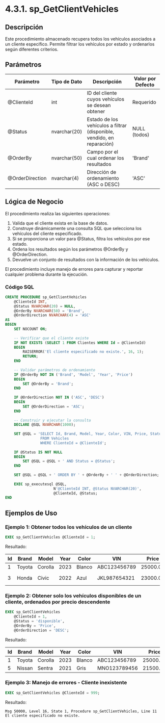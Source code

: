 ﻿# 4.3.1. sp_GetClientVehicles

## Descripción

Este procedimiento almacenado recupera todos los vehículos asociados a un cliente específico. Permite filtrar los vehículos por estado y ordenarlos según diferentes criterios.

## Parámetros

| Parámetro | Tipo de Dato | Descripción | Valor por Defecto |
|-----------|-------------|-------------|-------------------|
| @ClienteId | int | ID del cliente cuyos vehículos se desean obtener | Requerido |
| @Status | nvarchar(20) | Estado de los vehículos a filtrar (disponible, vendido, en reparación) | NULL (todos) |
| @OrderBy | nvarchar(50) | Campo por el cual ordenar los resultados | 'Brand' |
| @OrderDirection | nvarchar(4) | Dirección de ordenamiento (ASC o DESC) | 'ASC' |

## Lógica de Negocio

El procedimiento realiza las siguientes operaciones:

1. Valida que el cliente exista en la base de datos.
2. Construye dinámicamente una consulta SQL que selecciona los vehículos del cliente especificado.
3. Si se proporciona un valor para @Status, filtra los vehículos por ese estado.
4. Ordena los resultados según los parámetros @OrderBy y @OrderDirection.
5. Devuelve un conjunto de resultados con la información de los vehículos.

El procedimiento incluye manejo de errores para capturar y reportar cualquier problema durante la ejecución.

### Código SQL

```sql
CREATE PROCEDURE sp_GetClientVehicles
    @ClienteId INT,
    @Status NVARCHAR(20) = NULL,
    @OrderBy NVARCHAR(50) = 'Brand',
    @OrderDirection NVARCHAR(4) = 'ASC'
AS
BEGIN
    SET NOCOUNT ON;
    
    -- Verificar que el cliente existe
    IF NOT EXISTS (SELECT 1 FROM Clientes WHERE Id = @ClienteId)
    BEGIN
        RAISERROR('El cliente especificado no existe.', 16, 1);
        RETURN;
    END
    
    -- Validar parámetros de ordenamiento
    IF @OrderBy NOT IN ('Brand', 'Model', 'Year', 'Price')
    BEGIN
        SET @OrderBy = 'Brand';
    END
    
    IF @OrderDirection NOT IN ('ASC', 'DESC')
    BEGIN
        SET @OrderDirection = 'ASC';
    END
    
    -- Construir y ejecutar la consulta
    DECLARE @SQL NVARCHAR(1000);
    
    SET @SQL = 'SELECT Id, Brand, Model, Year, Color, VIN, Price, Status 
                FROM Vehicles 
                WHERE ClienteId = @ClienteId';
    
    IF @Status IS NOT NULL
    BEGIN
        SET @SQL = @SQL + ' AND Status = @Status';
    END
    
    SET @SQL = @SQL + ' ORDER BY ' + @OrderBy + ' ' + @OrderDirection;
    
    EXEC sp_executesql @SQL, 
                      N'@ClienteId INT, @Status NVARCHAR(20)', 
                      @ClienteId, @Status;
END
```

## Ejemplos de Uso

### Ejemplo 1: Obtener todos los vehículos de un cliente

```sql
EXEC sp_GetClientVehicles @ClienteId = 1;
```

Resultado:

| Id | Brand | Model | Year | Color | VIN | Price | Status |
|----|-------|-------|------|-------|-----|-------|--------|
| 1 | Toyota | Corolla | 2023 | Blanco | ABC123456789 | 25000.00 | disponible |
| 3 | Honda | Civic | 2022 | Azul | JKL987654321 | 23000.00 | en reparación |

### Ejemplo 2: Obtener solo los vehículos disponibles de un cliente, ordenados por precio descendente

```sql
EXEC sp_GetClientVehicles 
    @ClienteId = 1, 
    @Status = 'disponible', 
    @OrderBy = 'Price', 
    @OrderDirection = 'DESC';
```

Resultado:

| Id | Brand | Model | Year | Color | VIN | Price | Status |
|----|-------|-------|------|-------|-----|-------|--------|
| 1 | Toyota | Corolla | 2023 | Blanco | ABC123456789 | 25000.00 | disponible |
| 5 | Nissan | Sentra | 2021 | Gris | MNO123789456 | 21500.00 | disponible |

### Ejemplo 3: Manejo de errores - Cliente inexistente

```sql
EXEC sp_GetClientVehicles @ClienteId = 999;
```

Resultado:

```
Msg 50000, Level 16, State 1, Procedure sp_GetClientVehicles, Line 11
El cliente especificado no existe.
```
